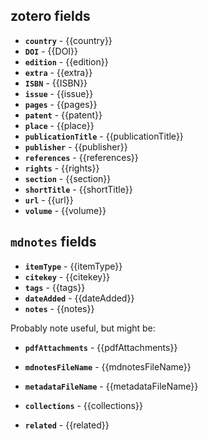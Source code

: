 





## zotero fields

- **`country`** - {{country}}
- **`DOI`** - {{DOI}}
- **`edition`** - {{edition}}
- **`extra`** - {{extra}}
- **`ISBN`** - {{ISBN}}
- **`issue`** - {{issue}}
- **`pages`** - {{pages}}
- **`patent`** - {{patent}}
- **`place`** - {{place}}
- **`publicationTitle`** - {{publicationTitle}}
- **`publisher`** - {{publisher}}
- **`references`** - {{references}}
- **`rights`** - {{rights}}
- **`section`** - {{section}}
- **`shortTitle`** - {{shortTitle}}
- **`url`** - {{url}}
- **`volume`** - {{volume}}



## `mdnotes`  fields

- **`itemType`** - {{itemType}}
- **`citekey`** - {{citekey}}
- **`tags`** - {{tags}}
- **`dateAdded`** - {{dateAdded}}
- **`notes`** - {{notes}}

Probably note useful, but might be:

- **`pdfAttachments`** - {{pdfAttachments}}

- **`mdnotesFileName`** - {{mdnotesFileName}}

- **`metadataFileName`** - {{metadataFileName}}

- **`collections`** - {{collections}}

- **`related`** - {{related}}

  